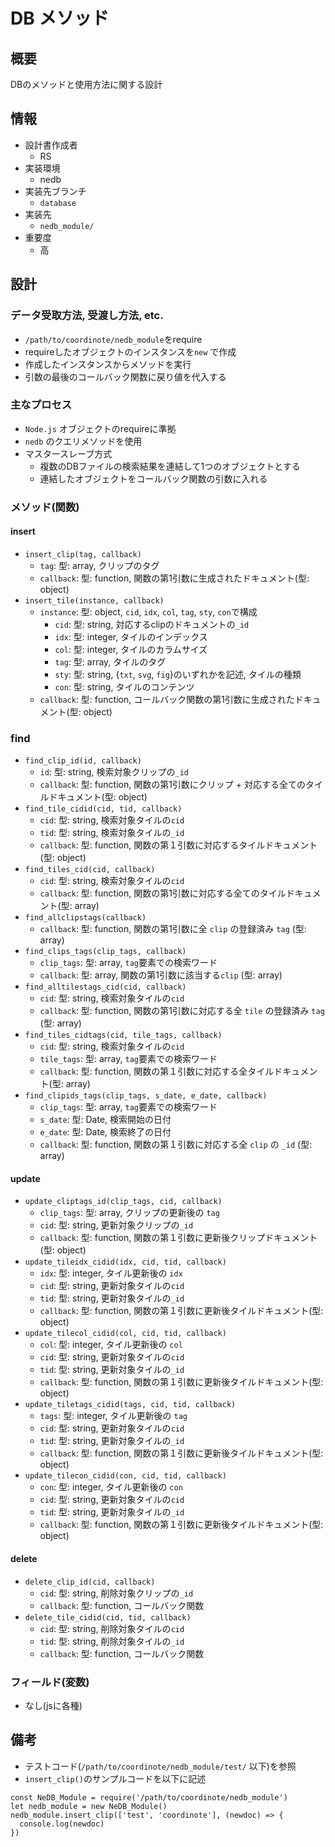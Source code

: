 # DB メソッド

## 概要
DBのメソッドと使用方法に関する設計

## 情報
  * 設計書作成者
    - RS
  * 実装環境
    - nedb
  * 実装先ブランチ
    - `database`
  * 実装先
    - `nedb_module/`
  * 重要度
    - 高

## 設計

### データ受取方法, 受渡し方法, etc.
* `/path/to/coordinote/nedb_module`をrequire
* requireしたオブジェクトのインスタンスを`new` で作成
* 作成したインスタンスからメソッドを実行
* 引数の最後のコールバック関数に戻り値を代入する

### 主なプロセス
* `Node.js` オブジェクトのrequireに準拠
* `nedb` のクエリメソッドを使用
* マスタースレーブ方式
  - 複数のDBファイルの検索結果を連結して1つのオブジェクトとする
  - 連結したオブジェクトをコールバック関数の引数に入れる

### メソッド(関数)

#### insert
* `insert_clip(tag, callback)`
  - `tag`: 型: array, クリップのタグ
  - `callback`: 型: function, 関数の第1引数に生成されたドキュメント(型: object)
* `insert_tile(instance, callback)`
  - `instance`: 型: object, `cid`, `idx`, `col`, `tag`, `sty`, `con`で構成
    - `cid`: 型: string, 対応するclipのドキュメントの`_id`
    - `idx`: 型: integer, タイルのインデックス
    - `col`: 型: integer, タイルのカラムサイズ
    - `tag`: 型: array, タイルのタグ
    - `sty`: 型: string, {`txt`, `svg`, `fig`}のいずれかを記述, タイルの種類
    - `con`: 型: string, タイルのコンテンツ
  - `callback`: 型: function, コールバック関数の第1引数に生成されたドキュメント(型: object)

### find
* `find_clip_id(id, callback)`
  - `id`: 型: string, 検索対象クリップの`_id`
  - `callback`: 型: function, 関数の第1引数にクリップ + 対応する全てのタイルドキュメント(型: object)
* `find_tile_cidid(cid, tid, callback)`
  - `cid`: 型: string, 検索対象タイルの`cid`
  - `tid`: 型: string, 検索対象タイルの`_id`
  - `callback`: 型: function, 関数の第１引数に対応するタイルドキュメント(型: object)
* `find_tiles_cid(cid, callback)`
  - `cid`: 型: string, 検索対象タイルの`cid`
  - `callback`: 型: function, 関数の第1引数に対応する全てのタイルドキュメント(型: array)
* `find_allclipstags(callback)`
  - `callback`: 型: function, 関数の第1引数に全 `clip` の登録済み `tag` (型: array)
* `find_clips_tags(clip_tags, callback)`
  - `clip_tags`: 型: array, `tag`要素での検索ワード
  - `callback`: 型: array, 関数の第1引数に該当する`clip` (型: array)
* `find_alltilestags_cid(cid, callback)`
  - `cid`: 型: string, 検索対象タイルの`cid`
  - `callback`: 型: function, 関数の第1引数に対応する全 `tile` の登録済み `tag` (型: array)
* `find_tiles_cidtags(cid, tile_tags, callback)`
  - `cid`: 型: string, 検索対象タイルの`cid`
  - `tile_tags`: 型: array, `tag`要素での検索ワード
  - `callback`: 型: function, 関数の第１引数に対応する全タイルドキュメント(型: array)
* `find_clipids_tags(clip_tags, s_date, e_date, callback)`
  - `clip_tags`: 型: array, `tag`要素での検索ワード
  - `s_date`: 型: Date, 検索開始の日付
  - `e_date`: 型: Date, 検索終了の日付
  - `callback`: 型: function, 関数の第１引数に対応する全 `clip` の `_id` (型: array)

#### update
* `update_cliptags_id(clip_tags, cid, callback)`
  - `clip_tags`: 型: array, クリップの更新後の `tag`
  - `cid`: 型: string, 更新対象クリップの`_id`
  - `callback`: 型: function, 関数の第１引数に更新後クリップドキュメント(型: object)
* `update_tileidx_cidid(idx, cid, tid, callback)`
  - `idx`: 型: integer, タイル更新後の `idx`
  - `cid`: 型: string, 更新対象タイルの`cid`
  - `tid`: 型: string, 更新対象タイルの`_id`
  - `callback`: 型: function, 関数の第１引数に更新後タイルドキュメント(型: object)
* `update_tilecol_cidid(col, cid, tid, callback)`
  - `col`: 型: integer, タイル更新後の `col`
  - `cid`: 型: string, 更新対象タイルの`cid`
  - `tid`: 型: string, 更新対象タイルの`_id`
  - `callback`: 型: function, 関数の第１引数に更新後タイルドキュメント(型: object)
* `update_tiletags_cidid(tags, cid, tid, callback)`
  - `tags`: 型: integer, タイル更新後の `tag`
  - `cid`: 型: string, 更新対象タイルの`cid`
  - `tid`: 型: string, 更新対象タイルの`_id`
  - `callback`: 型: function, 関数の第１引数に更新後タイルドキュメント(型: object)
* `update_tilecon_cidid(con, cid, tid, callback)`
  - `con`: 型: integer, タイル更新後の `con`
  - `cid`: 型: string, 更新対象タイルの`cid`
  - `tid`: 型: string, 更新対象タイルの`_id`
  - `callback`: 型: function, 関数の第１引数に更新後タイルドキュメント(型: object)

#### delete
* `delete_clip_id(cid, callback)`
  - `cid`: 型: string, 削除対象クリップの`_id`
  - `callback`: 型: function, コールバック関数
* `delete_tile_cidid(cid, tid, callback)`
  - `cid`: 型: string, 削除対象タイルの`cid`
  - `tid`: 型: string, 削除対象タイルの`_id`
  - `callback`: 型: function, コールバック関数

### フィールド(変数)
* なし(jsに各種)

## 備考
* テストコード(`/path/to/coordinote/nedb_module/test/` 以下)を参照
* `insert_clip()`のサンプルコードを以下に記述

```
const NeDB_Module = require('/path/to/coordinote/nedb_module')  
let nedb_module = new NeDB_Module()  
nedb_module.insert_clip(['test', 'coordinote'], (newdoc) => {  
  console.log(newdoc)  
})  
```
